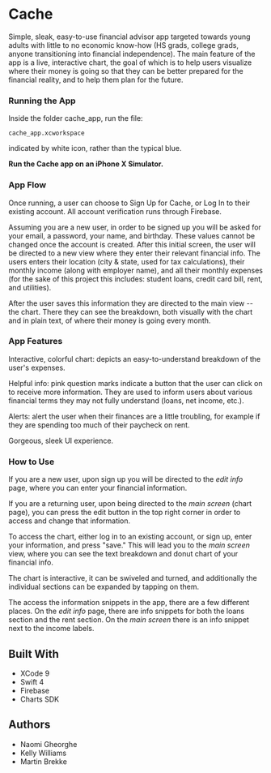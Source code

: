 # Cache

Simple, sleak, easy-to-use financial advisor app targeted towards young adults with little to no economic know-how (HS grads, college grads, anyone transitioning into financial independence).  The main feature of the app is a live, interactive chart, the goal of which is to help users visualize where their money is going so that they can be better prepared for the financial reality, and to help them plan for the future.

### Running the App

Inside the folder cache_app, run the file:
```
cache_app.xcworkspace
```
indicated by white icon, rather than the typical blue.

**Run the Cache app on an iPhone X Simulator.**

### App Flow

Once running, a user can choose to Sign Up for Cache, or Log In to their existing account.  All account verification runs through Firebase.

Assuming you are a new user, in order to be signed up you will be asked for your email, a password, your name, and birthday.  These values cannot be changed once the account is created.  After this initial screen, the user will be directed to a new view where they enter their relevant financial info.  The users enters their location (city & state, used for tax calculations), their monthly income (along with employer name), and all their monthly expenses (for the sake of this project this includes: student loans, credit card bill, rent, and utilities).

After the user saves this information they are directed to the main view -- the chart.  There they can see the breakdown, both visually with the chart and in plain text, of where their money is going every month.

### App Features

Interactive, colorful chart: depicts an easy-to-understand breakdown of the user's expenses.

Helpful info: pink question marks indicate a button that the user can click on to receive more information.  They are used to inform users about various financial terms they may not fully understand (loans, net income, etc.).

Alerts: alert the user when their finances are a little troubling, for example if they are spending too much of their paycheck on rent.

Gorgeous, sleek UI experience.

### How to Use

If you are a new user, upon sign up you will be directed to the *edit info* page, where you can enter your financial information.

If you are a returning user, upon being directed to the *main screen* (chart page), you can press the edit button in the top right corner in order to access and change that information.

To access the chart, either log in to an existing account, or sign up, enter your information, and press "save."  This will lead you to the *main screen* view, where you can see the text breakdown and donut chart of your financial info.

The chart is interactive, it can be swiveled and turned, and additionally the individual sections can be expanded by tapping on them.

The access the information snippets in the app, there are a few different places.  On the *edit info* page, there are info snippets for both the loans section and the rent section.  On the *main screen* there is an info snippet next to the income labels.

## Built With

* XCode 9
* Swift 4
* Firebase
* Charts SDK

## Authors

* Naomi Gheorghe
* Kelly Williams
* Martin Brekke
